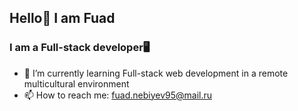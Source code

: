 ## Hello👋 I am Fuad

### I am a Full-stack developer🖥️

- 🌱 I’m currently learning Full-stack web development in a remote multicultural environment
- 📫 How to reach me: fuad.nebiyev95@mail.ru
